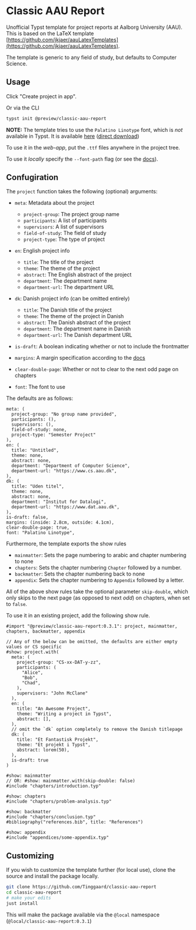# Classic AAU Report

Unofficial Typst template for project reports at Aalborg University (AAU).
This is based on the LaTeX template [https://github.com/jkjaer/aauLatexTemplates](https://github.com/jkjaer/aauLatexTemplates).

The template is generic to any field of study, but defaults to Computer Science.

## Usage

Click "Create project in app".

Or via the CLI

```bash
typst init @preview/classic-aau-report
```

**NOTE:**
The template tries to use the `Palatino Linotype` font, which is *not* available in Typst.
It is available [here](https://github.com/Tinggaard/classic-aau-report/releases/tag/fonts) ([direct download](https://github.com/Tinggaard/classic-aau-report/releases/download/fonts/PalatinoLinotype.zip))

To use it in the *web-app*, put the `.ttf` files anywhere in the project tree.

To use it *locally* specify the `--font-path` flag (or see the [docs](https://typst.app/docs/reference/text/text/#parameters-font)).

## Confugiration

The `project` function takes the following (optional) arguments:

- `meta`: Metadata about the project
  - `project-group`: The project group name
  - `participants`: A list of participants
  - `supervisors`: A list of supervisors
  - `field-of-study`: The field of study
  - `project-type`: The type of project

- `en`: English project info
  - `title`: The title of the project
  - `theme`: The theme of the project
  - `abstract`: The English abstract of the project
  - `department`: The department name
  - `department-url`: The department URL

- `dk`: Danish project info (can be omitted entirely)
  - `title`: The Danish title of the project
  - `theme`: The theme of the project in Danish
  - `abstract`: The Danish abstract of the project
  - `department`: The department name in Danish
  - `department-url`: The Danish department URL

- `is-draft`: A boolean indicating whether or not to include the frontmatter
- `margins`: A margin specification according to the [docs](https://typst.app/docs/reference/layout/page/#parameters-margin)
- `clear-double-page`: Whether or not to clear to the next odd page on chapters
- `font`: The font to use

The defaults are as follows:

```typ
meta: (
  project-group: "No group name provided",
  participants: (),
  supervisors: (),
  field-of-study: none,
  project-type: "Semester Project"
),
en: (
  title: "Untitled",
  theme: none,
  abstract: none,
  department: "Department of Computer Science",
  department-url: "https://www.cs.aau.dk",
),
dk: (
  title: "Uden titel",
  theme: none,
  abstract: none,
  department: "Institut for Datalogi",
  department-url: "https://www.dat.aau.dk",
),
is-draft: false,
margins: (inside: 2.8cm, outside: 4.1cm),
clear-double-page: true,
font: "Palatino Linotype",
```

Furthermore, the template exports the show rules

- `mainmatter`: Sets the page numbering to arabic and chapter numbering to none
- `chapters`: Sets the chapter numbering `Chapter` followed by a number.
- `backmatter`: Sets the chapter numbering back to none
- `appendix`: Sets the chapter numbering to `Appendix` followed by a letter.

All of the above show rules take the optional parameter `skip-double`,
which only skips to the next page (as opposed to next *odd*) on chapters, when set to `false`.

To use it in an existing project, add the following show rule.

```typ
#import "@preview/classic-aau-report:0.3.1": project, mainmatter, chapters, backmatter, appendix

// Any of the below can be omitted, the defaults are either empty values or CS specific
#show: project.with(
  meta: (
    project-group: "CS-xx-DAT-y-zz",
    participants: (
      "Alice",
      "Bob",
      "Chad",
    ),
    supervisors: "John McClane"
  ),
  en: (
    title: "An Awesome Project",
    theme: "Writing a project in Typst",
    abstract: [],
  ),
  // omit the `dk` option completely to remove the Danish titlepage
  dk: (
    title: "Et Fantastisk Projekt",
    theme: "Et projekt i Typst",
    abstract: lorem(50),
  ),
  is-draft: true
)

#show: mainmatter
// OR: #show: mainmatter.with(skip-double: false)
#include "chapters/introduction.typ"

#show: chapters
#include "chapters/problem-analysis.typ"

#show: backmatter
#include "chapters/conclusion.typ"
#bibliography("references.bib", title: "References")

#show: appendix
#include "appendices/some-appendix.typ"
```

## Customizing

If you wish to customize the template further (for local use), clone the source and install the package locally.

```bash
git clone https://github.com/Tinggaard/classic-aau-report
cd classic-aau-report
# make your edits
just install
```

This will make the package available via the `@local` namespace (`@local/classic-aau-report:0.3.1`)
